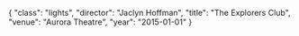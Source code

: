 {
  "class": "lights",
  "director": "Jaclyn Hoffman",
  "title": "The Explorers Club",
  "venue": "Aurora Theatre",
  "year": "2015-01-01"
}